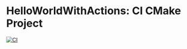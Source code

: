 # HelloWorldWithActions: CI CMake Project

[![CI](https://github.com/JustinBraben/HelloWorldWithActions/actions/workflows/cmake.yml/badge.svg)](https://github.com/JustinBraben/HelloWorldWithActions/actions/workflows/cmake.yml)
